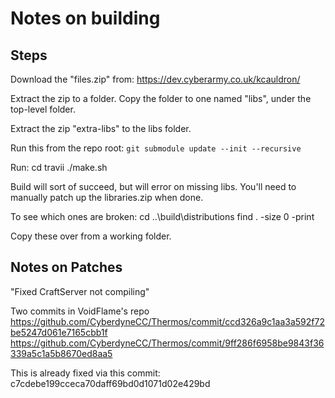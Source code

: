 # Notes on building

## Steps

Download the "files.zip" from:
 https://dev.cyberarmy.co.uk/kcauldron/

Extract the zip to a folder.
Copy the folder to one named "libs", under the top-level folder.

Extract the zip "extra-libs" to the libs folder.

Run this from the repo root:
  `git submodule update --init --recursive`

Run:
    cd travii
    ./make.sh

Build will sort of succeed, but will error on missing libs.
You'll need to manually patch up the libraries.zip when done.

To see which ones are broken:
    cd ..\build\distributions
    find . -size 0 -print

Copy these over from a working folder.


## Notes on Patches

"Fixed CraftServer not compiling"

Two commits in VoidFlame's repo
  https://github.com/CyberdyneCC/Thermos/commit/ccd326a9c1aa3a592f72be5247d061e7165cbb1f
  https://github.com/CyberdyneCC/Thermos/commit/9ff286f6958be9843f36339a5c1a5b8670ed8aa5

This is already fixed via this commit:
  c7cdebe199cceca70daff69bd0d1071d02e429bd
